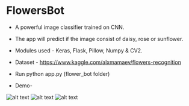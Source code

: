 # FlowersBot
- A powerful image classifier trained on CNN.
- The app will predict if the image consist of daisy, rose or sunflower.
- Modules used - Keras, Flask, Pillow, Numpy & CV2.
- Dataset - https://www.kaggle.com/alxmamaev/flowers-recognition
- Run python app.py (flower_bot folder)

- Demo-

![alt text](https://user-images.githubusercontent.com/26934447/56864508-dfcf3400-69e0-11e9-85ed-9983a451a140.gif)
![alt text](https://user-images.githubusercontent.com/26934447/56864451-edd08500-69df-11e9-8e52-601af100da9e.jpg)
![alt text](https://user-images.githubusercontent.com/26934447/56864449-eb6e2b00-69df-11e9-8644-8d2ed3b69df1.jpg)
